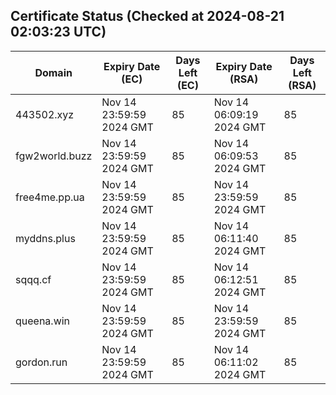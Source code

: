 ## Certificate Status (Checked at 2024-08-21 02:03:23 UTC)
| Domain | Expiry Date (EC) | Days Left (EC) | Expiry Date (RSA) | Days Left (RSA) |
|--------|-------------------|----------------|--------------------|--------------------|
| 443502.xyz | Nov 14 23:59:59 2024 GMT | 85 | Nov 14 06:09:19 2024 GMT | 85 |
| fgw2world.buzz | Nov 14 23:59:59 2024 GMT | 85 | Nov 14 06:09:53 2024 GMT | 85 |
| free4me.pp.ua | Nov 14 23:59:59 2024 GMT | 85 | Nov 14 23:59:59 2024 GMT | 85 |
| myddns.plus | Nov 14 23:59:59 2024 GMT | 85 | Nov 14 06:11:40 2024 GMT | 85 |
| sqqq.cf | Nov 14 23:59:59 2024 GMT | 85 | Nov 14 06:12:51 2024 GMT | 85 |
| queena.win | Nov 14 23:59:59 2024 GMT | 85 | Nov 14 23:59:59 2024 GMT | 85 |
| gordon.run | Nov 14 23:59:59 2024 GMT | 85 | Nov 14 06:11:02 2024 GMT | 85 |
